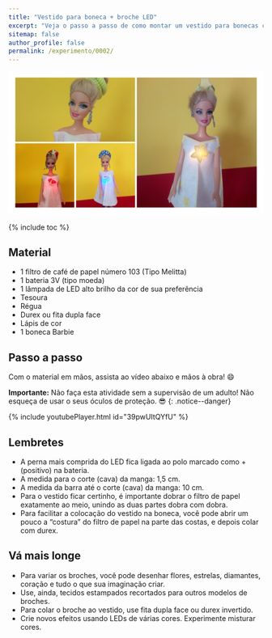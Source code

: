 ```yaml
---
title: "Vestido para boneca + broche LED"
excerpt: "Veja o passo a passo de como montar um vestido para bonecas com broche iluminado por LED."
sitemap: false
author_profile: false
permalink: /experimento/0002/
---
```

![Vestido para boneca + broche LED](/assets/experimentos/0002/thumb.jpg)

{% include toc %}

## Material
* 1 filtro de café de papel número 103 (Tipo Melitta)
* 1 bateria 3V (tipo moeda)
* 1 lâmpada de LED alto brilho da cor de sua preferência 
* Tesoura
* Régua
* Durex ou fita dupla face
* Lápis de cor 
* 1 boneca Barbie

## Passo a passo
Com o material em mãos, assista ao vídeo abaixo e mãos à obra! :smile:

**Importante:** Não faça esta atividade sem a supervisão de um adulto! Não esqueça de usar o seus óculos de proteção. :sunglasses:
{: .notice--danger}

{% include youtubePlayer.html id="39pwUItQYfU" %}

## Lembretes
* A perna mais comprida do LED fica ligada ao polo marcado como + (positivo) na bateria.
* A medida para o corte (cava) da manga: 1,5 cm.
* A medida da barra até o corte (cava) da manga: 10 cm.
* Para o vestido ficar certinho, é importante dobrar o filtro de papel exatamente ao meio, unindo as duas partes dobra com dobra.
* Para facilitar a colocação do vestido na boneca, você pode abrir um pouco a “costura” do filtro de papel na parte das costas, e depois colar com durex.

## Vá mais longe
* Para variar os broches, você pode desenhar flores, estrelas, diamantes, coração e tudo o que sua imaginação criar. 
* Use, ainda, tecidos estampados recortados para outros modelos de broches.
* Para colar o broche ao vestido, use fita dupla face ou durex invertido.
* Crie novos efeitos usando LEDs de várias cores. Experimente misturar cores.
 
  
